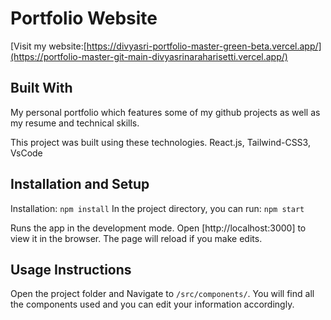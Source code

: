 # Portfolio Website 

[Visit my website:[https://divyasri-portfolio-master-green-beta.vercel.app/](https://portfolio-master-git-main-divyasrinaraharisetti.vercel.app/)

## Built With

My personal portfolio  which features some of my github projects as well as my resume and technical skills.

This project was built using these technologies.
React.js, Tailwind-CSS3, VsCode

## Installation and Setup

Installation: `npm install`
In the project directory, you can run: `npm start`

Runs the app in the development mode.
Open [http://localhost:3000] to view it in the browser. The page will reload if you make edits.

## Usage Instructions

Open the project folder and Navigate to `/src/components/`.
You will find all the components used and you can edit your information accordingly.


